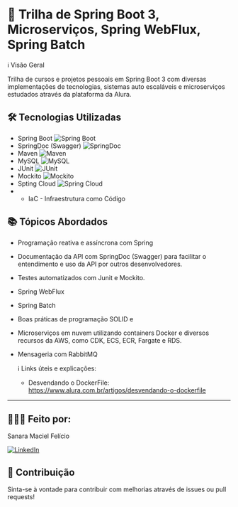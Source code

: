 # 🚀 Trilha de Spring Boot 3, Microserviços, Spring WebFlux, Spring Batch


ℹ️ Visão Geral

Trilha de cursos e projetos pessoais em Spring Boot 3 com diversas implementações de tecnologias, sistemas auto escaláveis e microserviços estudados através da plataforma da Alura.

## 🛠️ Tecnologias Utilizadas

- Spring Boot ![Spring Boot](https://img.shields.io/badge/Spring_Boot-green)
- SpringDoc (Swagger) ![SpringDoc](https://img.shields.io/badge/SpringDoc-blue)
- Maven ![Maven](https://img.shields.io/badge/Maven-orange)
- MySQL ![MySQL](https://img.shields.io/badge/MySQL-blue)
- JUnit ![JUnit](https://img.shields.io/badge/JUnit-red)
- Mockito ![Mockito](https://img.shields.io/badge/Mockito-yellow)
- Spting Cloud ![Spring Cloud](https://spring.io/projects/spring-cloud)
- - IaC - Infraestrutura como Código
## 📚 Tópicos Abordados

- Programação reativa e assíncrona com Spring
- Documentação da API com SpringDoc (Swagger) para facilitar o entendimento e uso da API por outros desenvolvedores.
- Testes automatizados com Junit e Mockito.
- Spring WebFlux
- Spring Batch
- Boas práticas de programação SOLID e
- Microserviços em nuvem utilizando containers Docker e diversos recursos da AWS, como CDK, ECS, ECR, Fargate e RDS.
- Mensageria com RabbitMQ


  ℹ️ Links úteis e explicações:
  - Desvendando o DockerFile: https://www.alura.com.br/artigos/desvendando-o-dockerfile

---
## 🧛🏽‍♀️ Feito por:
Sanara Maciel Felício

[![LinkedIn](https://img.icons8.com/color/48/linkedin.png)](https://www.linkedin.com/in/sanara-maciel-felicio-99521bb8/)


## 🌟 Contribuição

Sinta-se à vontade para contribuir com melhorias através de issues ou pull requests!


